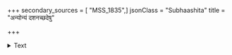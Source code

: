 +++
secondary_sources = [ "MSS_1835",]
jsonClass = "Subhaashita"
title = "अन्योन्यं दशनच्छदेषु"

+++

<details><summary>Text</summary>

अन्योन्यं दशनच्छदेषु दशतोरन्योन्यमालिङ्गतोर् अन्योन्यं नखरैः खरैर्विलिखतोरन्योन्यमाचुम्बतोः।  
औत्सुक्येन नवं नवं निधुवनप्रागल्भ्यमभ्यस्यतोः श्रान्ते पञ्चशरेऽपि न प्रणयिनोः प्राप्तोऽपकर्षं रसः॥
</details>
